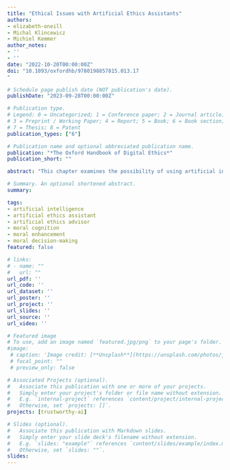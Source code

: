 ```yaml
---
title: "Ethical Issues with Artificial Ethics Assistants"
authors:
- elizabeth-oneill
- Michal Klincewicz
- Michiel Kemmer
author_notes:
- ''
- ''
date: "2022-10-20T00:00:00Z"
doi: "10.1093/oxfordhb/9780198857815.013.17
"

# Schedule page publish date (NOT publication's date).
publishDate: "2023-09-28T00:00:00Z"

# Publication type.
# Legend: 0 = Uncategorized; 1 = Conference paper; 2 = Journal article;
# 3 = Preprint / Working Paper; 4 = Report; 5 = Book; 6 = Book section;
# 7 = Thesis; 8 = Patent
publication_types: ["6"]

# Publication name and optional abbreviated publication name.
publication: "*The Oxford Handbook of Digital Ethics*"
publication_short: ""

abstract: "This chapter examines the possibility of using artificial intelligence (AI) technologies to improve human moral reasoning and decision-making. The authors characterize such technologies as artificial ethics assistants (AEAs). The authors focus on just one part of the AI-aided moral improvement question: the case of the individual who wants to improve their morality, where what constitutes an improvement is evaluated by the individual’s own values. The authors distinguish three broad areas in which an individual might think their own moral reasoning and decision-making could be improved: one’s actions, character, or other attributes fall short of one’s values and moral beliefs; one sometimes misjudges or is uncertain about what the right thing to do is, given one’s values; or one is uncertain about some fundamental moral questions or recognizes a possibility that some of one’s core moral beliefs and values are mistaken. The authors sketch why one might think AI tools could be used to support moral improvement in those areas and distinguish two types of assistance: preparatory assistance, including advice and training supplied in advance of moral deliberation, and on-the-spot assistance, including on-the-spot advice and facilitation of moral functioning over the course of moral deliberation. Then, the authors turn to ethical issues that AEAs might raise, looking in particular at three under-appreciated problems posed by the use of AI for moral self-improvement: namely, reliance on sensitive moral data, the inescapability of outside influences on AEAs, and AEA usage prompting the user to adopt beliefs and make decisions without adequate reasons."

# Summary. An optional shortened abstract.
summary:

tags:
- artificial intelligence
- artificial ethics assistant
- artificial ethics advisor
- moral cognition
- moral enhancement
- moral decision-making
featured: false

# links:
# - name: ""
#   url: ""
url_pdf: ''
url_code: ''
url_dataset: ''
url_poster: ''
url_project: ''
url_slides: ''
url_source: ''
url_video: ''

# Featured image
# To use, add an image named `featured.jpg/png` to your page's folder. 
#image:
 # caption: 'Image credit: [**Unsplash**](https://unsplash.com/photos/jdD8gXaTZsc)'
 # focal_point: ""
 # preview_only: false

# Associated Projects (optional).
#   Associate this publication with one or more of your projects.
#   Simply enter your project's folder or file name without extension.
#   E.g. `internal-project` references `content/project/internal-project/index.md`.
#   Otherwise, set `projects: []`.
projects: [trustworthy-ai]

# Slides (optional).
#   Associate this publication with Markdown slides.
#   Simply enter your slide deck's filename without extension.
#   E.g. `slides: "example"` references `content/slides/example/index.md`.
#   Otherwise, set `slides: ""`.
slides:
---
```


